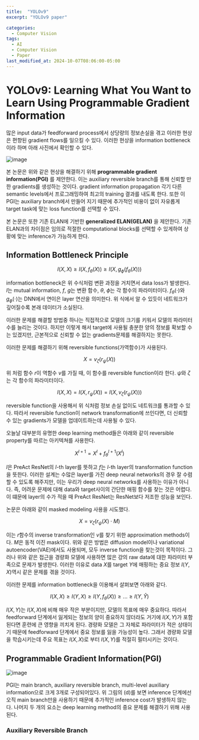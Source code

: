 ```yaml
---
title:  "YOLOv9"
excerpt: "YOLOv9 paper"

categories:
  - Computer Vision
tags:
  - AI
  - Computer Vision
  - Paper
last_modified_at: 2024-10-07T08:06:00-05:00
---
```


# YOLOv9: Learning What You Want to Learn Using Programmable Gradient Information

많은 input data가 feedforward process에서 상당량의 정보손실을 겪고 이러한 현상은 편향된 gradient flows를 일으킬 수 있다.
이러한 현상을 information bottleneck이라 하며 아래 사진에서 확인할 수 있다. 

![image](https://github.com/user-attachments/assets/7a55496a-bdeb-4902-8ca5-cd89aeb8a572)

본 논문은 위와 같은 현상을 해결하기 위해  **programmable gradient information(PGI)** 를 제안한다. 
이는 auxiliary reversible branch를 통해 신뢰할 만한 gradients를 생성하는 것이다. 
gradient information propagation 각기 다른 semantic levels에서 프로그래밍하여 최고의 training 결과를 내도록 한다. 
또한 이 PGI는 auxiliary branch에서 만들어 지기 때문에 추가적인 비용이 없이 자유롭게 target task에 맞는 loss function를 선택할 수 있다. 

본 논문은 또한 기존 ELAN에 기반한 **generalized ELAN(GELAN)** 을 제안한다. 기존 ELAN과의 차이점은 임의로 적절한 computational blocks를
선택할 수 있게하여 상황에 맞는 inference가 가능하게 한다. 

## Information Bottleneck Principle

$$I(X, X) \ge I(X, f_{\theta}(X)) \ge I(X, g_{\phi}(f_{\theta}(X)))$$ 

information bottleneck은 위 수식처럼 변환 과정을 거치면서 data loss가 발생한다. $I$는 mutual information, $f$, $g$는 변환 함수,
$\theta$, $\phi$는 각 함수의 파라미터이다. $f_{\theta}(\cdot)$와 $g_{\phi}(\cdot)$는 DNN에서 연이은 layer 연산을 의미한다. 
위 식에서 알 수 있듯이 네트워크가 깊어질수록 본래 데이터가 소실된다. 

이러한 문제를 해결할 방법중 하나는 직접적으로 모델의 크기를 키워서 모델의 파라미터 수를 늘리는 것이다. 하지만 이렇게 해서 target에
사용될 충분한 양의 정보를 확보할 수는 있겠지만, 근본적으로 신뢰할 수 없는 gradients문제를 해결하지는 못한다. 

이러한 문제를 해결하기 위해 reversible functions(가역함수)가 사용된다. 

$$X = v_{\zeta}(r_{\psi}(X))$$

위 처럼 함수 $r$이 역함수 $v$를 가질 때, 이 함수를 reversible function이라 한다. $\psi$와 $\zeta$는 각 함수의 파라미터이다. 

$$I(X, X) = I(X, r_{\psi}(X)) = I(X, v_{\zeta}(r_{\psi}(X)))$$ 

reversible function을 사용해서 위 식처럼 정보 손실 없이도 네트워크를 통과할 수 있다. 
따라서 reversible function이 network transformation에 쓰인다면, 더 신뢰할 수 있는 gradients가 모델을 업데이트하는데 사용될 수 있다. 

오늘날 대부분의 유명한 deep learning method들은 아래와 같이 reversible property를 따르는 아키텍쳐를 사용한다. 

$$X^{l+1} = X^l + f_{\theta}^{l+1}(X^l)$$

$l$은 PreAct ResNet의 $l$-th layer를 뜻하고 $f$는 $l$-th layer의 transformation function을 뜻한다. 
이러한 설계는 수많은 layer를 가진 deep neural networks의 경우 잘 수렴할 수 있도록 해주지만, 이는 우리가 deep neural networks를 사용하는 이유가 아니다. 즉, 어려운 문제에 대해 data와 target사이의 간단한 매핑 함수를 찾는 것은 어렵다. 이 떄문에 layer의 수가 적을 때 PreAct ResNet는 ResNet보다 저조한 성능을 보인다. 

논문은 아래와 같이 masked modeling 사용을 시도했다. 

$$X = v_{\zeta}(r_{\psi}(X) \cdot M)$$

이는 $r$함수의 inverse transformation인 $v$를 찾기 위한 approximation methods이다. $M$은 동적 이진 mask이다.
위와 같은 방법은 diffusion model이나 variational autoencoder(VAE)에서도 사용되며, 모두 inverse function을 찾는것이 목적이다. 
그러나 위와 같은 접근을 경량화 모델에 사용하면 많은 걍의 raw data에 대한 파라미터 부족으로 문제가 발생한다. 
이러한 이유로 data $X$를 target $Y$에 매핑하는 중요 정보 $I(Y, X)$역시 같은 문제를 겪을 것이다.

이러한 문제를 information bottleneck을 이용해서 살펴보면 아래와 같다. 

$$I(X, X) \ge I(Y, X) \ge I(Y, f_{\theta}(X)) \ge ... \ge I(Y, \hat{Y})$$

$I(X, Y)$는 $I(X, X)$에 비해 매우 작은 부분이지만, 모델의 목표에 매우 중요하다. 따라서 feedforward 단계에서 잃게되는 정보의 양이 중요하지 않더라도 거기에 $I(X, Y)$가 포함된다면 훈련에 큰 영향을 끼치게 된다. 경량화 모델은 그 자체로 파라미터가 적은 상태이기 때문에 feedforward 단계에서 중요 정보를 잃을 가능성이 높다. 그래서 경량화 모델을 학습시키는데 주요 목표는 $I(X, X)$로 부터 $I(X, Y)$를 적절히 필터시키는 것이다. 

## Programmable Gradient Information(PGI)

![image](https://github.com/user-attachments/assets/5942b68f-5bd3-4fa8-a2fe-81e70d07396e)

PGI는 main branch, auxiliary reversible branch, multi-level auxiliary information으로 크게 3개로 구성되어있다. 
위 그림의 (d)를 보면 inference 단계에선 오직 main branch만을 사용하기 때문에 추가적인 inference cost가 발생하지 않는다. 
나머지 두 개의 요소는 deep learning method의 중요 문제를 해결하기 위해 사용된다. 

### Auxiliary Reversible Branch







